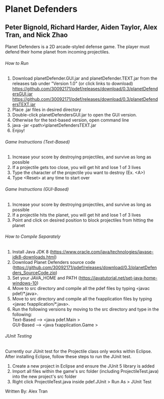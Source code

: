 # Planet Defenders

## Peter Bignold, Richard Harder, Aiden Taylor, Alex Tran, and Nick Zhao

Planet Defenders is a 2D arcade-styled defense game. The player must defend their home planet from incoming projectiles.  

###### How to Run

1. Download planetDefender.GUI.jar and planetDefender.TEXT.jar from the releases tab under "Version 1.0" (or click links to download)<br/> <https://github.com/30092171/pdef/releases/download/0.3/planetDefendersGUI.jar><br/>
<https://github.com/30092171/pdef/releases/download/0.3/planetDefendersTEXT.jar><br/>
2. Place .jar files in desired directory
3. Double-click planetDefendersGUI.jar to open the GUI version.
4. Otherwise for the text-based version, open command line
5. java -jar \<path\>\planetDefendersTEXT.jar
6. Enjoy!

###### Game Instructions (Text-Based)
1. Increase your score by destroying projectiles, and survive as long as possible
2. If a projectile gets too close, you will get hit and lose 1 of 3 lives
3. Type the character of the projectile you want to destroy (Ex. \<A\>)
4. Type \<Reset\> at any time to start over

###### Game Instructions (GUI-Based)
1. Increase your score by destroying projectiles, and survive as long as possible
2. If a projectile hits the planet, you will get hit and lose 1 of 3 lives
3. Point and click on desired position to block projectiles from hitting the planet

###### How to Compile Separately

1. Install Java JDK 8 (<https://www.oracle.com/java/technologies/javase-jdk8-downloads.html>)
2. Download Planet Defenders source code (<https://github.com/30092171/pdef/releases/download/0.3/planetDefenders_SourceCode.zip>)
3. Set your JAVA_HOME and PATH (<https://javatutorial.net/set-java-home-windows-10>)
4. Move to src directory and compile all the pdef files by typing <javac pdef/*.java>. <br/>
5. Move to src directory and compile all the fxapplication files by typing <javac fxapplication/*.java>. <br/>
6. Run the following versions by moving to the src directory and type in the following:<br/>
Text-Based --> \<java pdef.Main \> <br/>
GUI-Based --> \<java fxapplication.Game \> <br/>


###### JUnit Testing
Currently our JUnit test for the Projectile class only works within Eclipse. After installing Eclipse, follow these steps to run the JUnit test.
1. Create a new project in Eclipse and ensure the JUnit 5 library is added
2. Import all files within the game's src folder (including ProjectileTest.java) into the new project's src folder 
3. Right click ProjectileTest.java inside pdef.JUnit > Run As > JUnit Test

Written By: Alex Tran
